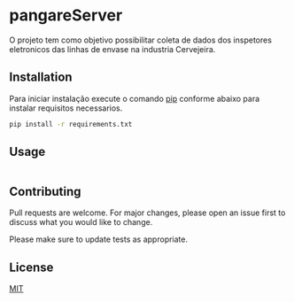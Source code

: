 # pangareServer

O projeto tem como objetivo possibilitar coleta de dados dos inspetores eletronicos das linhas de envase na industria Cervejeira.

## Installation

Para iniciar instalação execute o comando [pip](https://pip.pypa.io/en/stable/) conforme abaixo para instalar requisitos necessarios.

```bash
pip install -r requirements.txt
```

## Usage

```python

```

## Contributing
Pull requests are welcome. For major changes, please open an issue first to discuss what you would like to change.

Please make sure to update tests as appropriate.

## License
[MIT](https://choosealicense.com/licenses/mit/)
